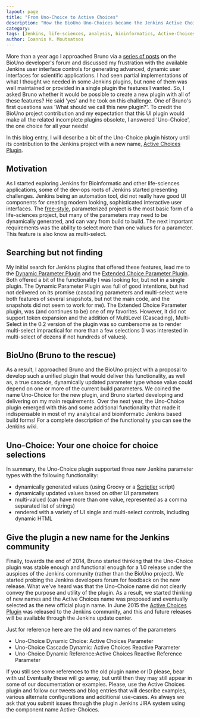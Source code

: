 ```yaml
---
layout: page
title: "From Uno-Choice to Active Choices"
description: "How the BioUno Uno-Choices became the Jenkins Active Choices Plugin"
category: 
tags: [Jenkins, life-sciences, analysis, bioinformatics, Active-Choices]
author: Ioannis K. Moutsatsos
---
```


More than a year ago I approached Bruno via a [series of posts](https://groups.google.com/d/msg/biouno-developers/or-Fqnw37Hg/P8GVIUOwd94J) on the BioUno developer's forum and discussed my frustration with the available Jenkins user interface controls for generating advanced, dynamic user interfaces for scientific applications. I had seen partial implementations of what I thought we needed in some Jenkins plugins, but none of them was well maintained or provided in a single plugin the features I wanted. So, I asked Bruno whether it would be possible to create a new plugin with all of these features? He said 'yes' and he took on this challenge. One of Bruno's first questions was 'What should we call this new plugin?'. To credit the BioUno project contribution and my expectation that this UI plugin would make all the related incomplete plugins obsolete, I answered 'Uno-Choice', the one choice for all your needs!

In this blog entry, I will describe a bit of the Uno-Choice plugin history until its contribution to the Jenkins project with a new name, [Active Choices Plugin](https://wiki.jenkins.io/display/JENKINS/Active+Choices+Plugin).

<!--more-->

## Motivation

As I started exploring Jenkins for Bioinformatic and other life-sciences applications, some of the dev-ops roots of Jenkins started presenting challenges. Jenkins being an automation tool, did not really have good UI components for creating modern looking, sophisticated interactive user interfaces. The [free-style](https://wiki.jenkins.io/display/JENKINS/Building+a+software+project), parameterized project is the most basic form of a life-sciences project, but many of the parameters may need to be dynamically generated, and can vary from build to build. The next important requirements was the ability to select more than one values for a parameter. This feature is also know as multi-select.

## Searching but not finding

My initial search for Jenkins plugins that offered these features, lead me to the [Dynamic Parameter Plugin](https://wiki.jenkins.io/display/JENKINS/Dynamic+Parameter+Plug-in) and the [Extended Choice Parameter Plugin](https://wiki.jenkins.io/display/JENKINS/Extended+Choice+Parameter+plugin). Both offered a bit of the functionality I was looking for, but not in a single plugin. The Dynamic Parameter Plugin was full of good intentions, but had not delivered on its promise (cascading parameters and multi-select were both features of several snapshots, but not the main code, and the snapshots did not seem to work for me). The Extended Choice Parameter plugin, was (and continues to be) one of my favorites. However,  it did not support token expansion and the addition of MultiLevel (Cascading), Multi-Select in the 0.2 version of the plugin was so cumbersome as to render multi-select impractical for more than a few selections (I was interested in multi-select of dozens if not hundreds of values).

## BioUno (Bruno to the rescue)

As a result, I approached Bruno and the BioUno project with a proposal to develop such a unified plugin that would deliver this functionality, as well as, a true cascade, dynamically updated parameter type whose value could depend on one or more of the current build parameters. We coined the name Uno-Choice for the new plugin, and Bruno started developing and delivering on my main requirements. Over the next year, the Uno-Choice plugin emerged with this and some additional functionality that made it indispensable in most of my analytical and bioinformatic Jenkins based build forms! For a complete description of the functionality you can see the Jenkins wiki.

## Uno-Choice: Your one choice for choice selections

In summary, the Uno-Choice plugin supported three new Jenkins parameter types with the following functionality:

- dynamically generated values (using Groovy or a [Scriptler](https://wiki.jenkins.io/display/JENKINS/Scriptler+Plugin) script)
- dynamically updated values based on other UI parameters
- multi-valued (can have more than one value, represented as a comma separated list of strings)
- rendered with a variety of UI single and multi-select controls, including dynamic HTML

## Give the plugin a new name for the Jenkins community

Finally, towards the end of 2014, Bruno started thinking that the Uno-Choice plugin was stable enough and functional enough for a 1.0 release under the auspices of the Jenkins community (rather than the BioUno project). We started probing the Jenkins developers forum for feedback on the new release. What we've heard was that the Uno-Choice name did not clearly convey the purpose and utility of the plugin. As a result, we started thinking of new names and the Active Choices name was proposed and eventually selected as the new official plugin name. In June 2015 the [Active Choices Plugin](https://wiki.jenkins.io/display/JENKINS/Active+Choices+Plugin) was released to the Jenkins community, and this and future releases will be available through the Jenkins update center.

Just for reference here are the old and new names of the parameters

- Uno-Choice Dynamic Choice: Active Choices Parameter
- Uno-Choice Cascade Dynamic: Active Choices Reactive Parameter
- Uno-Choice Dynamic Reference:Active Choices Reactive Reference Parameter

If you still see some references to the old plugin name or ID please, bear with us! Eventually these will go away, but until then they may still appear in some of our documentation or examples. Please, use the Active Choices plugin and follow our tweets and blog entries that will describe examples, various alternate configurations and additional use-cases. As always we ask that you submit issues through the plugin Jenkins JIRA system using the component name Active-Choices.
